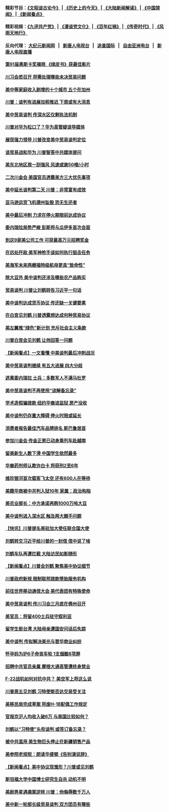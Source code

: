 #### 精彩节目：[《文昭谈古论今》](http://155.138.205.71/wenzhao) | [《历史上的今天》](http://155.138.205.71/today-in-history) | [《大陆新闻解读》](http://155.138.205.71/ntdtv-comedy) | [《中国禁闻》](http://155.138.205.71/ntdtv-news) | [《新闻看点》](http://155.138.205.71/news-insight) 

 #### 精彩视频：[《九评共产党》](http://155.138.205.71:10000/videos/jiuping) | [《漫谈党文化》](http://155.138.205.71:10000/videos/mtdwh) | [《百年红祸》](http://155.138.205.71:10000/videos/bnhh) | [《传奇时代》](http://155.138.205.71:10000/videos/legend) | [《风雨天地行》](http://155.138.205.71:10000/videos/fytdx) 

 #### 反向代理： [大纪元新闻网](http://155.138.205.71:10080/) &nbsp;&nbsp;|&nbsp;&nbsp; [新唐人电视台](http://155.138.205.71:8000/) &nbsp;&nbsp;|&nbsp;&nbsp; [追查国际](http://155.138.205.71:10010/) &nbsp;&nbsp;|&nbsp;&nbsp; [自由亚洲电台](http://155.138.205.71:9800/) &nbsp;&nbsp;|&nbsp;&nbsp; [新唐人电视直播](http://155.138.205.71/) 

#### [第91届奥斯卡奖揭晓 《绿皮书》获最佳影片](../pages/nsc412/n11067085.md?t=02250637) 

#### [川习会若召开 将需处理哪些未决贸易问题](../pages/nsc412/n11068777.md?t=02250637) 

#### [美中等家庭收入剧增的十个城市 五个在加州](../pages/nsc412/n11066574.md?t=02250637) 

#### [川普：谈判有进展加税推迟 下周或有大消息](../pages/nsc412/n11068463.md?t=02250637) 

#### [美中贸易谈判 传深水区仅剩执法机制](../pages/nsc412/n11068455.md?t=02250637) 

#### [川普对华为松口了？华为高管疑误导媒体](../pages/nsc412/n11068381.md?t=02250637) 

#### [展现强力领导 川普改变美中贸易谈判定位](../pages/nsc412/n11068404.md?t=02250637) 

#### [谈贸易战和华为 川普智答中共媒体提问](../pages/nsc412/n11068311.md?t=02250637) 

#### [美东北地区周一刮强风 风速或逾50哩/小时](../pages/nsc412/n11068273.md?t=02250637) 

#### [二次川金会 美国官员透露美方三大优先事项](../pages/nsc412/n11068276.md?t=02250637) 

#### [美中延长谈判第二天 川普：非常富有成效](../pages/nsc412/n11068121.md?t=02250637) 

#### [亚马逊运货飞机德州坠毁 恐无生还者](../pages/nsc412/n11068095.md?t=02250637) 

#### [美中最后冲刺 力求在停火期限前达成协议](../pages/nsc412/n11068045.md?t=02250637) 

#### [委内瑞拉局势严峻 彭斯将与瓜伊多首次会面](../pages/nsc412/n11067617.md?t=02250637) 

#### [到这9家美公司工作 可获最高万元招聘奖金](../pages/nsc412/n11045384.md?t=02250637) 

#### [在远处歼敌 美军神枪手谈如何执行狙击任务](../pages/nsc412/n11067342.md?t=02250637) 

#### [美海军未来两艘福特级航母更具“致命性”](../pages/nsc412/n11062809.md?t=02250637) 

#### [除大豆外 美中谈判还涉及哪些农产品购买](../pages/nsc412/n11067309.md?t=02250637) 

#### [贸易谈判 川普让刘鹤转告习近平一句话](../pages/nsc412/n11067213.md?t=02250637) 

#### [美中谈判达成货币协议 传还缺一关键要素](../pages/nsc412/n11066967.md?t=02250637) 

#### [在白宫见刘鹤 川普透露想达成何种贸易协议](../pages/nsc412/n11066718.md?t=02250637) 

#### [美左翼推“绿色”新计划 充斥社会主义条款](../pages/nsc412/n11066626.md?t=02250637) 

#### [川普白宫会见刘鹤 让他回答一问题](../pages/nsc412/n11066602.md?t=02250637) 

#### [【新闻看点】一文看懂 中美谈判最后冲刺战况](../pages/nsc412/n11066457.md?t=02250637) 

#### [美中贸易谈判继续 有五大进展 四大分歧](../pages/nsc412/n11066391.md?t=02250637) 

#### [逃离委内瑞拉 士兵：多数军人不满马杜罗](../pages/nsc412/n11066361.md?t=02250637) 

#### [美中贸易谈判不再使用“谅解备忘录”](../pages/nsc412/n11066285.md?t=02250637) 

#### [学术造假骗拨款 纽约华裔进监狱 房产没收](../pages/nsc412/n11065527.md?t=02250637) 

#### [美中谈判仍存重大障碍 停火时限或延长](../pages/nsc412/n11064736.md?t=02250637) 

#### [消费者报告最佳汽车品牌排名 斯巴鲁居首](../pages/nsc412/n11064682.md?t=02250637) 

#### [参加川金会 传金正恩已动身乘列车赴越南](../pages/nsc412/n11066064.md?t=02250637) 

#### [留美新生人数下滑 中国学生依然最多](../pages/nsc412/n11065493.md?t=02250637) 

#### [华裔药剂师认欺诈白卡 将获刑2至6年](../pages/nsc412/n11065518.md?t=02250637) 

#### [维珍银河首次载客飞太空 还有600人在等待](../pages/nsc412/n11065320.md?t=02250637) 

#### [美籍华商被中共判入狱10年 家属：政治构陷](../pages/nsc412/n11064869.md?t=02250637) 

#### [美农业部长：中方承诺再购1000万吨大豆](../pages/nsc412/n11065292.md?t=02250637) 

#### [美中谈判进入深水区 触及两大棘手问题](../pages/nsc412/n11064523.md?t=02250637) 

#### [【快讯】川普提名美驻加大使任联合国大使](../pages/nsc412/n11065030.md?t=02250637) 

#### [刘鹤转交习近平给川普的一封信 信中说了啥](../pages/nsc412/n11065005.md?t=02250637) 

#### [刘鹤车队再遭拦截 大陆访民如影随形](../pages/nsc412/n11064859.md?t=02250637) 

#### [【新闻看点】川普会刘鹤 聚焦美中协议细节](../pages/nsc412/n11064522.md?t=02250637) 

#### [川普政府新规 限制联邦拨款堕胎服务机构](../pages/nsc412/n11064673.md?t=02250637) 

#### [前往世界移动通信大会 美代表团有特殊使命](../pages/nsc412/n11064423.md?t=02250637) 

#### [美中贸易谈判 传川习会三月底在佛州召开](../pages/nsc412/n11064654.md?t=02250637) 

#### [美官员：将留400士兵驻守叙利亚](../pages/nsc412/n11064222.md?t=02250637) 

#### [留学生挺台湾 大陆母亲遭国安问话后失踪](../pages/nsc412/n11064310.md?t=02250637) 

#### [美中谈判 传拟解决美光与晋华商业纠纷](../pages/nsc412/n11064263.md?t=02250637) 

#### [怀孕妈为护6子命丧车轮 1支烟酿8项罪](../pages/nsc412/n11064137.md?t=02250637) 

#### [招聘中共官员亲属 摩根大通高管遭终身禁业](../pages/nsc412/n11062061.md?t=02250637) 

#### [F-22战机如何对抗中共？ 美空军上将这么说](../pages/nsc412/n11063375.md?t=02250637) 

#### [川普周五见刘鹤 习特使能否达交易受关注](../pages/nsc412/n11062258.md?t=02250637) 

#### [美移民局完成草案 将废H-1B配偶工作规定](../pages/nsc412/n11061934.md?t=02250637) 

#### [官报京沪人均收入破6万 与美国比较如何？](../pages/nsc412/n11061157.md?t=02250637) 

#### [刘鹤以“习特使”头衔谈判 或签订备忘录？](../pages/nsc412/n11061744.md?t=02250637) 

#### [被中共滥用 美生物巨头停止在新疆销售产品](../pages/nsc412/n11061628.md?t=02250637) 

#### [美参院老规矩：朗读华盛顿《告别演说辞》](../pages/nsc412/n11061660.md?t=02250637) 

#### [【新闻看点】美中协议现雏形？川普或见刘鹤](../pages/nsc412/n11061396.md?t=02250637) 

#### [斯坦福大学中国博士研究生自杀 动机不明](../pages/nsc412/n11061563.md?t=02250637) 

#### [美剧男星遇袭案逆转 川普：他侮辱数千万人](../pages/nsc412/n11061494.md?t=02250637) 

#### [美中新一轮部长级贸易谈判 双方团员有哪些](../pages/nsc412/n11061476.md?t=02250637) 

